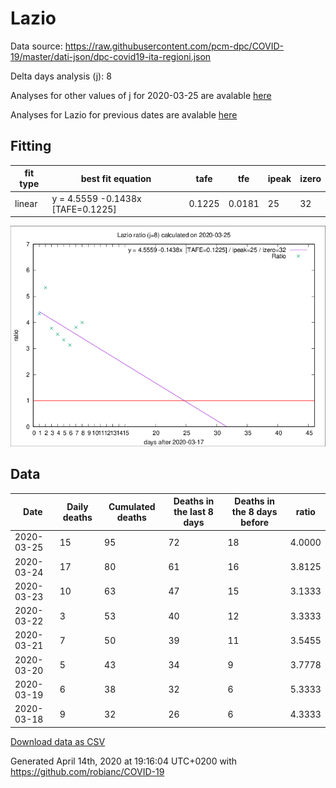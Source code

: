 # Lazio

Data source: https://raw.githubusercontent.com/pcm-dpc/COVID-19/master/dati-json/dpc-covid19-ita-regioni.json

Delta days analysis (j): 8

Analyses for other values of j for 2020-03-25 are avalable [here](../2020-03-25/README.md)

Analyses for Lazio for previous dates are avalable [here](../README.md)

## Fitting 
|fit type|best fit equation|tafe|tfe|ipeak|izero|
|-------|-----|--------|------|---|---|
|linear|y = 4.5559 -0.1438x  [TAFE=0.1225]|0.1225|0.0181|25|32|

![Plot](COVID-19_lazio_j8_2020-03-25.png)

## Data
|Date|Daily deaths|Cumulated deaths|Deaths in the last 8 days|Deaths in the 8 days before|ratio|
|----|----------|-----------|-------|--------------------|-----|
|2020-03-25|15|95|72|18|4.0000|
|2020-03-24|17|80|61|16|3.8125|
|2020-03-23|10|63|47|15|3.1333|
|2020-03-22|3|53|40|12|3.3333|
|2020-03-21|7|50|39|11|3.5455|
|2020-03-20|5|43|34|9|3.7778|
|2020-03-19|6|38|32|6|5.3333|
|2020-03-18|9|32|26|6|4.3333|

[Download data as CSV](COVID-19_lazio_j8_2020-03-25.csv)

Generated April 14th, 2020 at 19:16:04 UTC+0200 with https://github.com/robianc/COVID-19
